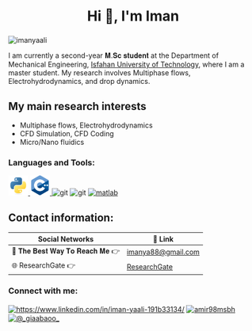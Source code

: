 
<h1 align="center">Hi 👋, I'm Iman</h1>
<h3 align="center"></h3>
<p align="left"> <img src="https://komarev.com/ghpvc/?username=imanyaali&label=Profile%20views&color=0e75b6&style=flat" alt="imanyaali" /> </p>

I am currently a second-year 𝐌.𝐒𝐜 𝐬𝐭𝐮𝐝𝐞𝐧𝐭 at the Department of Mechanical Engineering, [Isfahan University of Technology](http://english.iut.ac.ir), where I am a master student. My research involves Multiphase flows, Electrohydrodynamics, and drop dynamics.



## My main research interests
- Multiphase flows, Electrohydrodynamics
- CFD Simulation, CFD Coding
- Micro/Nano fluidics

<h3 align="left">Languages and Tools:</h3>
<p align="left">  <a href="https://www.python.org" target="_blank" rel="noreferrer"> <img src="https://raw.githubusercontent.com/devicons/devicon/master/icons/python/python-original.svg" alt="python" width="40" height="40"/> </a>
  
<a href="https://www.w3schools.com/cpp/" target="_blank" rel="noreferrer"> 
 <img src="https://raw.githubusercontent.com/devicons/devicon/master/icons/cplusplus/cplusplus-original.svg" alt="cplusplus" width="40" height="40"/> </a>
  
 <img src="https://vectorwiki.com/images/R3kOH__fortran.svg" alt="git" width="40" height="40"/>
   <img src=" https://upload.wikimedia.org/wikipedia/commons/thumb/1/14/Ansys_logo_%282019%29.svg/1200px-Ansys_logo_%282019%29.svg.png" alt="git" width="40" height="40"/>
 
  
  
  
  
<!--   <a href="https://developer.mozilla.org/en-US/docs/Web/JavaScript" target="_blank" rel="noreferrer"> <img src="https://raw.githubusercontent.com/devicons/devicon/master/icons/javascript/javascript-original.svg" alt="javascript" width="40" height="40"/> </a>  -->
  
  <a href="https://www.mathworks.com/" target="_blank" rel="noreferrer">
  <img src="https://upload.wikimedia.org/wikipedia/commons/2/21/Matlab_Logo.png" alt="matlab" width="40" height="40"/> </a>
  
<!-- <a href="https://developer.android.com" target="_blank" rel="noreferrer"> <img src="https://raw.githubusercontent.com/devicons/devicon/master/icons/android/android-original-wordmark.svg" alt="android" width="40" height="40"/> </a>  -->
  
  
<!-- <a href="https://git-scm.com/" target="_blank" rel="noreferrer"> <img src="https://www.vectorlogo.zone/logos/git-scm/git-scm-icon.svg" alt="git" width="40" height="40"/> </a> -->
<!-- <a href="https://www.linux.org/" target="_blank" rel="noreferrer"> <img src="https://raw.githubusercontent.com/devicons/devicon/master/icons/linux/linux-original.svg" alt="linux" width="40" height="40"/> </a> -->
  
<!-- <a href="https://opencv.org/" target="_blank" rel="noreferrer"> <img src="https://www.vectorlogo.zone/logos/opencv/opencv-icon.svg" alt="opencv" width="40" height="40"/> </a> -->
  
<!-- <a href="https://pandas.pydata.org/" target="_blank" rel="noreferrer"> <img src="https://raw.githubusercontent.com/devicons/devicon/2ae2a900d2f041da66e950e4d48052658d850630/icons/pandas/pandas-original.svg" alt="pandas" width="40" height="40"/> </a> -->
  
<!-- <a href="https://pytorch.org/" target="_blank" rel="noreferrer"> <img src="https://www.vectorlogo.zone/logos/pytorch/pytorch-icon.svg" alt="pytorch" width="40" height="40"/> </a> <a href="https://scikit-learn.org/" target="_blank" rel="noreferrer"> <img src="https://upload.wikimedia.org/wikipedia/commons/0/05/Scikit_learn_logo_small.svg" alt="scikit_learn" width="40" height="40"/> </a>
</p> -->





<!-- icons without padding -->

[1.2]: http://i.imgur.com/wWzX9uB.png (twitter icon without padding)
[2.2]: http://i.imgur.com/fep1WsG.png (facebook icon without padding)
[3.2]: http://i.imgur.com/VlgBKQ9.png (google plus icon without padding)
[4.2]: http://i.imgur.com/jDRp47c.png (tumblr icon without padding)
[5.2]: http://i.imgur.com/Vvy3Kru.png (dribbble icon without padding)
[6.2]: http://i.imgur.com/9I6NRUm.png (github icon without padding)


## Contact information:

| Social Networks  | 🔗 Link          |
|-----------|--------------------|
| 📧 𝐓𝐡𝐞 𝐁𝐞𝐬𝐭 𝐖𝐚𝐲 𝐓𝐨 𝐑𝐞𝐚𝐜𝐡 𝐌𝐞 👉 | imanya88@gmail.com |
| 🌐 ResearchGate 👉 | [ResearchGate](https://www.researchgate.net/profile/https://www.researchgate.net/profile/Iman-Yaali-Jahromi) |


<h3 align="left">Connect with me:</h3>
<p align="left">
<a href="https://www.linkedin.com/in/iman-yaali-191b33134/" target="blank"><img align="center" src="https://raw.githubusercontent.com/rahuldkjain/github-profile-readme-generator/master/src/images/icons/Social/linked-in-alt.svg" alt="https://www.linkedin.com/in/iman-yaali-191b33134/" height="30" width="40" /></a>
<a href="https://www.kaggle.com/imanyaali" target="blank"><img align="center" src="https://raw.githubusercontent.com/rahuldkjain/github-profile-readme-generator/master/src/images/icons/Social/kaggle.svg" alt="amir98msbh" height="30" width="40" /></a>
<a href="https://medium.com/@imanya88" target="blank"><img align="center" src="https://raw.githubusercontent.com/rahuldkjain/github-profile-readme-generator/master/src/images/icons/Social/medium.svg" alt="@_giaabaoo_" height="30" width="40" /></a>
</p>


